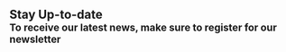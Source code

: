 <h2>Stay Up-to-date <br><small>To receive our latest news, make sure to register for our newsletter</small></h2>
